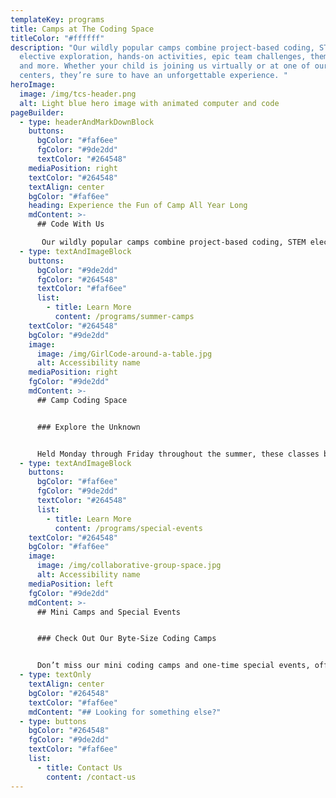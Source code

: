 ```yaml
---
templateKey: programs
title: Camps at The Coding Space
titleColor: "#ffffff"
description: "Our wildly popular camps combine project-based coding, STEM
  elective exploration, hands-on activities, epic team challenges, theme days,
  and more. Whether your child is joining us virtually or at one of our coding
  centers, they’re sure to have an unforgettable experience. "
heroImage:
  image: /img/tcs-header.png
  alt: Light blue hero image with animated computer and code
pageBuilder:
  - type: headerAndMarkDownBlock
    buttons:
      bgColor: "#faf6ee"
      fgColor: "#9de2dd"
      textColor: "#264548"
    mediaPosition: right
    textColor: "#264548"
    textAlign: center
    bgColor: "#faf6ee"
    heading: Experience the Fun of Camp All Year Long
    mdContent: >-
      ## Code With Us 

       Our wildly popular camps combine project-based coding, STEM elective exploration, hands-on activities, epic team challenges, theme days, and more. Your child is sure to have an unforgettable experience.
  - type: textAndImageBlock
    buttons:
      bgColor: "#9de2dd"
      fgColor: "#264548"
      textColor: "#faf6ee"
      list:
        - title: Learn More
          content: /programs/summer-camps
    textColor: "#264548"
    bgColor: "#9de2dd"
    image:
      image: /img/GirlCode-around-a-table.jpg
      alt: Accessibility name
    mediaPosition: right
    fgColor: "#9de2dd"
    mdContent: >-
      ## Camp Coding Space


      ### Explore the Unknown


      Held Monday through Friday throughout the summer, these classes bring kids together to explore coding challenges, STEM subjects, and fun screen-free activities.
  - type: textAndImageBlock
    buttons:
      bgColor: "#faf6ee"
      fgColor: "#9de2dd"
      textColor: "#264548"
      list:
        - title: Learn More
          content: /programs/special-events
    textColor: "#264548"
    bgColor: "#faf6ee"
    image:
      image: /img/collaborative-group-space.jpg
      alt: Accessibility name
    mediaPosition: left
    fgColor: "#9de2dd"
    mdContent: >-
      ## Mini Camps and Special Events


      ### Check Out Our Byte-Size Coding Camps


      Don’t miss our mini coding camps and one-time special events, offered virtually or in person throughout the year. Often coinciding with school and federal holidays like Presidents’ Day, Veterans’ Day, and more, These 90-minute events pack a big punch, bringing engagement and education to days off from school.
  - type: textOnly
    textAlign: center
    bgColor: "#264548"
    textColor: "#faf6ee"
    mdContent: "## Looking for something else?"
  - type: buttons
    bgColor: "#264548"
    fgColor: "#9de2dd"
    textColor: "#faf6ee"
    list:
      - title: Contact Us
        content: /contact-us
---
```

